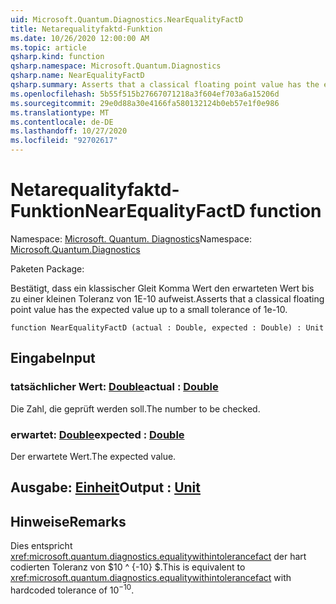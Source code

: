 ```yaml
---
uid: Microsoft.Quantum.Diagnostics.NearEqualityFactD
title: Netarequalityfaktd-Funktion
ms.date: 10/26/2020 12:00:00 AM
ms.topic: article
qsharp.kind: function
qsharp.namespace: Microsoft.Quantum.Diagnostics
qsharp.name: NearEqualityFactD
qsharp.summary: Asserts that a classical floating point value has the expected value up to a small tolerance of 1e-10.
ms.openlocfilehash: 5b55f515b27667071218a3f604ef703a6a15206d
ms.sourcegitcommit: 29e0d88a30e4166fa580132124b0eb57e1f0e986
ms.translationtype: MT
ms.contentlocale: de-DE
ms.lasthandoff: 10/27/2020
ms.locfileid: "92702617"
---
```

# <a name="nearequalityfactd-function"></a><span data-ttu-id="bceab-102">Netarequalityfaktd-Funktion</span><span class="sxs-lookup"><span data-stu-id="bceab-102">NearEqualityFactD function</span></span>

<span data-ttu-id="bceab-103">Namespace: [Microsoft. Quantum. Diagnostics](xref:Microsoft.Quantum.Diagnostics)</span><span class="sxs-lookup"><span data-stu-id="bceab-103">Namespace: [Microsoft.Quantum.Diagnostics](xref:Microsoft.Quantum.Diagnostics)</span></span>

<span data-ttu-id="bceab-104">Paketen [](https://nuget.org/packages/)</span><span class="sxs-lookup"><span data-stu-id="bceab-104">Package: [](https://nuget.org/packages/)</span></span>


<span data-ttu-id="bceab-105">Bestätigt, dass ein klassischer Gleit Komma Wert den erwarteten Wert bis zu einer kleinen Toleranz von 1E-10 aufweist.</span><span class="sxs-lookup"><span data-stu-id="bceab-105">Asserts that a classical floating point value has the expected value up to a small tolerance of 1e-10.</span></span>

```qsharp
function NearEqualityFactD (actual : Double, expected : Double) : Unit
```


## <a name="input"></a><span data-ttu-id="bceab-106">Eingabe</span><span class="sxs-lookup"><span data-stu-id="bceab-106">Input</span></span>

### <a name="actual--double"></a><span data-ttu-id="bceab-107">tatsächlicher Wert: [Double](xref:microsoft.quantum.lang-ref.double)</span><span class="sxs-lookup"><span data-stu-id="bceab-107">actual : [Double](xref:microsoft.quantum.lang-ref.double)</span></span>

<span data-ttu-id="bceab-108">Die Zahl, die geprüft werden soll.</span><span class="sxs-lookup"><span data-stu-id="bceab-108">The number to be checked.</span></span>


### <a name="expected--double"></a><span data-ttu-id="bceab-109">erwartet: [Double](xref:microsoft.quantum.lang-ref.double)</span><span class="sxs-lookup"><span data-stu-id="bceab-109">expected : [Double](xref:microsoft.quantum.lang-ref.double)</span></span>

<span data-ttu-id="bceab-110">Der erwartete Wert.</span><span class="sxs-lookup"><span data-stu-id="bceab-110">The expected value.</span></span>



## <a name="output--unit"></a><span data-ttu-id="bceab-111">Ausgabe: [Einheit](xref:microsoft.quantum.lang-ref.unit)</span><span class="sxs-lookup"><span data-stu-id="bceab-111">Output : [Unit](xref:microsoft.quantum.lang-ref.unit)</span></span>



## <a name="remarks"></a><span data-ttu-id="bceab-112">Hinweise</span><span class="sxs-lookup"><span data-stu-id="bceab-112">Remarks</span></span>

<span data-ttu-id="bceab-113">Dies entspricht <xref:microsoft.quantum.diagnostics.equalitywithintolerancefact> der hart codierten Toleranz von $10 ^ {-10} $.</span><span class="sxs-lookup"><span data-stu-id="bceab-113">This is equivalent to <xref:microsoft.quantum.diagnostics.equalitywithintolerancefact> with hardcoded tolerance of $10^{-10}$.</span></span>